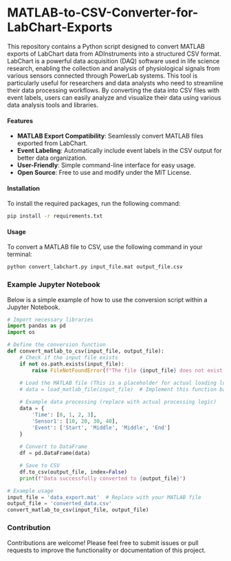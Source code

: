 # MATLAB-to-CSV-Converter-for-LabChart-Exports

This repository contains a Python script designed to convert MATLAB exports of LabChart data from ADInstruments into a structured CSV format. LabChart is a powerful data acquisition (DAQ) software used in life science research, enabling the collection and analysis of physiological signals from various sensors connected through PowerLab systems. This tool is particularly useful for researchers and data analysts who need to streamline their data processing workflows. By converting the data into CSV files with event labels, users can easily analyze and visualize their data using various data analysis tools and libraries.

#### Features
- **MATLAB Export Compatibility**: Seamlessly convert MATLAB files exported from LabChart.
- **Event Labeling**: Automatically include event labels in the CSV output for better data organization.
- **User-Friendly**: Simple command-line interface for easy usage.
- **Open Source**: Free to use and modify under the MIT License.

#### Installation
To install the required packages, run the following command:

```bash
pip install -r requirements.txt
```

#### Usage
To convert a MATLAB file to CSV, use the following command in your terminal:

```bash
python convert_labchart.py input_file.mat output_file.csv
```

### Example Jupyter Notebook

Below is a simple example of how to use the conversion script within a Jupyter Notebook.

```python
# Import necessary libraries
import pandas as pd
import os

# Define the conversion function
def convert_matlab_to_csv(input_file, output_file):
    # Check if the input file exists
    if not os.path.exists(input_file):
        raise FileNotFoundError(f"The file {input_file} does not exist.")
    
    # Load the MATLAB file (This is a placeholder for actual loading logic)
    # data = load_matlab_file(input_file)  # Implement this function based on your needs

    # Example data processing (replace with actual processing logic)
    data = {
        'Time': [0, 1, 2, 3],
        'Sensor1': [10, 20, 30, 40],
        'Event': ['Start', 'Middle', 'Middle', 'End']
    }
    
    # Convert to DataFrame
    df = pd.DataFrame(data)

    # Save to CSV
    df.to_csv(output_file, index=False)
    print(f"Data successfully converted to {output_file}")

# Example usage
input_file = 'data_export.mat'  # Replace with your MATLAB file
output_file = 'converted_data.csv'
convert_matlab_to_csv(input_file, output_file)
```

### Contribution
Contributions are welcome! Please feel free to submit issues or pull requests to improve the functionality or documentation of this project.
